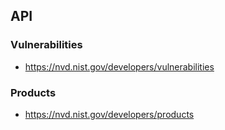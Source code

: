 ## API

### Vulnerabilities
- https://nvd.nist.gov/developers/vulnerabilities

### Products
- https://nvd.nist.gov/developers/products
